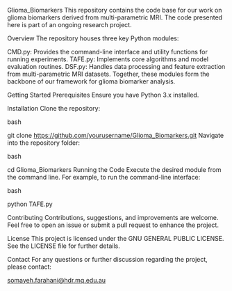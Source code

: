 Glioma_Biomarkers
This repository contains the code base for our work on glioma biomarkers derived from multi-parametric MRI. The code presented here is part of an ongoing research project.

Overview
The repository houses three key Python modules:

CMD.py: Provides the command-line interface and utility functions for running experiments.
TAFE.py: Implements core algorithms and model evaluation routines.
DSF.py: Handles data processing and feature extraction from multi-parametric MRI datasets.
Together, these modules form the backbone of our framework for glioma biomarker analysis.

Getting Started
Prerequisites
Ensure you have Python 3.x installed.

Installation
Clone the repository:

bash

git clone https://github.com/yourusername/Glioma_Biomarkers.git
Navigate into the repository folder:

bash

cd Glioma_Biomarkers
Running the Code
Execute the desired module from the command line. For example, to run the command-line interface:

bash

python TAFE.py

Contributing
Contributions, suggestions, and improvements are welcome. Feel free to open an issue or submit a pull request to enhance the project.

License
This project is licensed under the GNU GENERAL PUBLIC LICENSE. See the LICENSE file for further details.

Contact
For any questions or further discussion regarding the project, please contact:

somayeh.farahani@hdr.mq.edu.au
